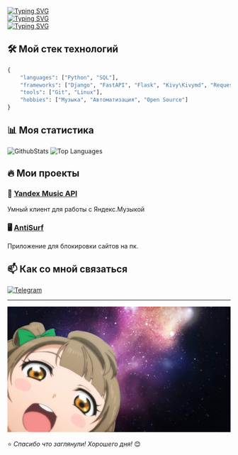 [![Typing SVG](https://readme-typing-svg.herokuapp.com?color=%2336BCF7&lines=Привет,+Я+TnSiRt)](https://git.io/typing-svg)   
[![Typing SVG](https://readme-typing-svg.herokuapp.com?color=%2336BCF7&lines=Computer+science+student)](https://git.io/typing-svg)  
[![Typing SVG](https://readme-typing-svg.herokuapp.com?color=%2336BCF7&lines=Backend+|+Python)](https://git.io/typing-svg)


## 🛠️ Мой стек технологий
```python
{
    "languages": ["Python", "SQL"],
    "frameworks": ["Django", "FastAPI", "Flask", "Kivy\Kivymd", "Requests", "BeautifulSoup"], 
    "tools": ["Git", "Linux"],
    "hobbies": ["Музыка", "Автоматизация", "Open Source"]
}
```

## 📊 Моя статистика

![GithubStats](https://github-readme-stats.vercel.app/api?username=TnSiRt&show_icons=true&theme=radical)  ![Top Languages](https://github-readme-stats.vercel.app/api/top-langs/?username=TnSiRt&layout=compact&theme=radical)

## 🔥 Мои проекты

### 🎵 [Yandex Music API](https://github.com/yourusername/yandex-music-api)
Умный клиент для работы с Яндекс.Музыкой

### 🖥️ [AntiSurf](https://github.com/yourusername/another-project](https://github.com/TnSiRt/AntiSurf))
Приложение для блокировки сайтов на пк.

## 📫 Как со мной связаться

[![Telegram](https://img.shields.io/badge/Telegram-@username-blue)](https://t.me/TnSiRT)

---

![Header](https://github.com/TnSiRT/TnSiRt/blob/main/banner.jpg)

⭐ *Спасибо что заглянули! Хорошего дня!* 😊
